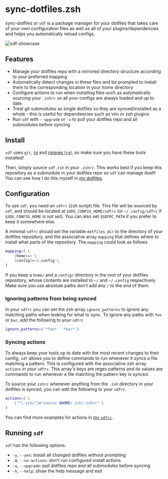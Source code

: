 # sync-dotfiles.zsh

sync-dotfiles or `sdf` is a package manager for your dotfiles that takes care of
your own configuration files as well as all of your plugins/dependencies and
helps you automatically reload configs.

![`sdf`-showcase](../assets/sdf-showcase.gif)

## Features

- Manage your dotfiles repo with a mirrored directory structure according to
  your preferred mapping
- Automatically detect changes in these files and be prompted to install them to
  the corresponding location in your home directory
- Configure actions to run when installing files such as automatically sourcing
  your `.zshrc` so all your configs are always loaded and up to date
- Treat git submodules as single dotfiles so they are synced/installed as a
  whole - this is useful for dependencies such as vim or zsh plugins
- Run `sdf` with `--upgrade` or `-u` to pull your dotfiles repo and all
  submodules before syncing

## Install

`sdf` uses `git`, [`fd`](https://github.com/sharkdp/fd) and [ripgrep
(`rg`)](https://github.com/BurntSushi/ripgrep), so make sure you have these
tools installed!

Then, simply source `sdf.zsh` in your `.zshrc`. This works best if you keep this
repository as a submodule in your dotfiles repo so `sdf` can manage itself! You
can see how I do this myself in [my
dotfiles](https://github.com/jannis-baum/dotfiles/blob/main/.zsh/.zshrc).

## Configuration

To use `sdf`, you need an `sdfrc` (zsh script) file. This file will be sourced
by `sdf`, and should be located at `$XDG_CONFIG_HOME/sdfrc` (or
`~/.config/sdfrc` if `$XDG_CONFIG_HOME` is not set). You can also set
`$SDFRC_PATH` if you prefer to keep it somewhere else.

A minimal `sdfrc` should set the variable `dotfiles_dir` to the directory of
your dotfiles repository, and the associative array `mapping` that defines where
to install what parts of the repository. The `mapping` could look as follows

```zsh
mapping=( \
    [home]=~ \
    [config]=~/.config \
)
```

If you keep a `home/` and a `config/` directory in the root of your dotfiles
repository, whose contents are installed to `~/` and `~/.config` respectively.
Make sure you use absolute paths don't add any `/` to the end of them.

### Ignoring patterns from being synced

In your `sdfrc` you can set the zsh array `ignore_patterns` to ignore any
matching paths when looking for what to sync. To ignore any paths with `foo` or
`bar`, add the following to your `sdfrc`

```zsh
ignore_patterns=('*foo*' '*bar*')
```

### Syncing actions

To always keep your tools up to date with the most recent changes to their
config, `sdf` allows you to define commands to run whenever it syncs a file
matching a pattern. This is configured with the associative zsh array
`actions` in your `sdfrc`. This array's keys are regex patterns and its values
are commands to run whenever a file matching the pattern key is synced.

To source your `zshrc` whenever anything from the `.zsh` directory in your
dotfiles is synced, you can add the following to your `sdfrc`.

```zsh
actions=( \
    ['^\.zsh/']="source $HOME/.zsh/.zshrc" \
)
```

You can find more examples for actions in [my
`sdfrc`](https://github.com/jannis-baum/dotfiles/blob/main/config/sdfrc).

## Running `sdf`

`sdf` has the following options.

- `-y`, `--yes`: install all changed dotfiles without prompting
- `-A`, `--no-actions`: don't run configured install actions
- `-u`, `--upgrade`: pull dotfiles repo and all submodules before syncing
- `-h`, `--help`: show the help message and exit
